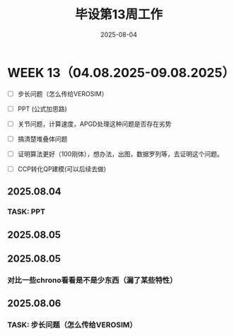 ﻿---
title: 毕设第13周工作
date: 2025-08-04
layout: note
excerpt: APGD收尾工作，做一个PPT展示:)
---


# WEEK 13（04.08.2025-09.08.2025）

- [ ] 步长问题（怎么传给VEROSIM）


- [ ] PPT (公式加思路)
- [ ] 关节问题，计算速度，APGD处理这种问题是否存在劣势
- [ ] 搞清楚堆叠体问题
- [ ] 证明算法更好（100刚体），想办法，出图，数据罗列等，去证明这个问题。
- [ ] CCP转化QP建模(可以后续去做)


## 2025.08.04

### TASK: PPT

## 2025.08.05
## 2025.08.05


### 对比一些chrono看看是不是少东西（漏了某些特性）

## 2025.08.06

### TASK: 步长问题（怎么传给VEROSIM）